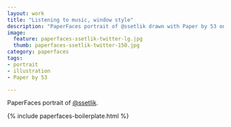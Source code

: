 ```yaml
---
layout: work
title: "Listening to music, window style"
description: "PaperFaces portrait of @ssetlik drawn with Paper by 53 on an iPad."
image: 
  feature: paperfaces-ssetlik-twitter-lg.jpg
  thumb: paperfaces-ssetlik-twitter-150.jpg
category: paperfaces
tags: 
- portrait
- illustration
- Paper by 53

---
```


PaperFaces portrait of [@ssetlik](http://twitter.com/ssetlik).

{% include paperfaces-boilerplate.html %}
